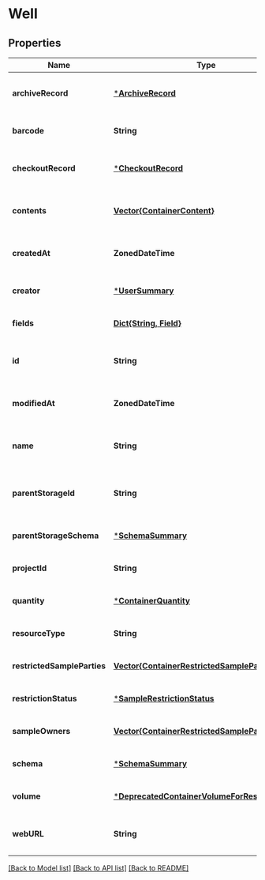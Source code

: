 # Well


## Properties
Name | Type | Description | Notes
------------ | ------------- | ------------- | -------------
**archiveRecord** | [***ArchiveRecord**](ArchiveRecord.md) |  | [optional] [readonly] [default to nothing]
**barcode** | **String** | Barcode of the well | [optional] [default to nothing]
**checkoutRecord** | [***CheckoutRecord**](CheckoutRecord.md) |  | [optional] [readonly] [default to nothing]
**contents** | [**Vector{ContainerContent}**](ContainerContent.md) | Array of well contents, each with a batch and concentration | [optional] [default to nothing]
**createdAt** | **ZonedDateTime** | DateTime the well was created | [optional] [readonly] [default to nothing]
**creator** | [***UserSummary**](UserSummary.md) |  | [optional] [default to nothing]
**fields** | [**Dict{String, Field}**](Field.md) |  | [optional] [default to nothing]
**id** | **String** | ID of the well | [optional] [readonly] [default to nothing]
**modifiedAt** | **ZonedDateTime** | DateTime the well was last modified | [optional] [readonly] [default to nothing]
**name** | **String** | Name of the well, defaults to barcode if name is not provided. | [optional] [default to nothing]
**parentStorageId** | **String** | ID of containing parent inventory, a plate well with a coordinate (e.g. plt_2bAks9dx:a2). | [optional] [default to nothing]
**parentStorageSchema** | [***SchemaSummary**](SchemaSummary.md) |  | [optional] [default to nothing]
**projectId** | **String** | ID of the project if set | [optional] [default to nothing]
**quantity** | [***ContainerQuantity**](ContainerQuantity.md) |  | [optional] [default to nothing]
**resourceType** | **String** |  | [optional] [default to nothing]
**restrictedSampleParties** | [**Vector{ContainerRestrictedSamplePartiesInner}**](ContainerRestrictedSamplePartiesInner.md) | Not applicable for fixed plate wells. | [optional] [default to nothing]
**restrictionStatus** | [***SampleRestrictionStatus**](SampleRestrictionStatus.md) |  | [optional] [default to nothing]
**sampleOwners** | [**Vector{ContainerRestrictedSamplePartiesInner}**](ContainerRestrictedSamplePartiesInner.md) | Not applicable for fixed plate wells. | [optional] [default to nothing]
**schema** | [***SchemaSummary**](SchemaSummary.md) |  | [optional] [default to nothing]
**volume** | [***DeprecatedContainerVolumeForResponse**](DeprecatedContainerVolumeForResponse.md) |  | [optional] [default to nothing]
**webURL** | **String** |  | [optional] [readonly] [default to nothing]


[[Back to Model list]](../README.md#models) [[Back to API list]](../README.md#api-endpoints) [[Back to README]](../README.md)


